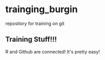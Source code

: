 # trainging_burgin
repository for training on git

## Training Stuff!!!

R and Github are connected!
It's pretty easy!
